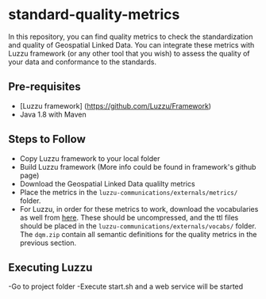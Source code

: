 # standard-quality-metrics

In this repository, you can find quality metrics to check the standardization and quality of Geospatial Linked Data. You can integrate these metrics with Luzzu framework (or any other tool that you wish) to assess the quality of your data and conformance to the standards. 

## Pre-requisites
- [Luzzu framework] (https://github.com/Luzzu/Framework)
- Java 1.8 with Maven


## Steps to Follow
- Copy Luzzu framework to your local folder
- Build Luzzu framework (More info could be found in framework's github page)
- Download the Geospatial Linked Data qualilty metrics
- Place the metrics in the `luzzu-communications/externals/metrics/` folder.
- For Luzzu, in order for these metrics to work, download the vocabularies as well from [here](http://s001.adaptcentre.ie/FrameworkMetrics/Vocabs/). These should be uncompressed, and the ttl files should be placed in the `luzzu-communications/externals/vocabs/` folder. The `dqm.zip` contain all semantic definitions for the quality metrics in the previous section.

## Executing Luzzu
-Go to project folder
-Execute start.sh and a web service will be started
